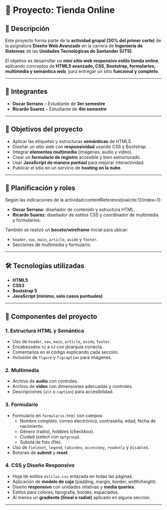 # 🛒 Proyecto: Tienda Online

## 📌 Descripción
Este proyecto forma parte de la **actividad grupal (30% del primer corte)** de la asignatura **Diseño Web Avanzado** en la carrera de **Ingeniería de Sistemas** de las **Unidades Tecnológicas de Santander (UTS)**.  

El objetivo es desarrollar un **mini sitio web responsivo estilo tienda online**, aplicando conceptos de **HTML5 avanzado, CSS, Bootstrap, formularios, multimedia y semántica web**, para entregar un sitio **funcional y completo**.

---

## 👥 Integrantes
- **Oscar Serrano** – Estudiante de **3er semestre**  
- **Ricardo Suarez** – Estudiante de **4to semestre**

---

## 🎯 Objetivos del proyecto
- Aplicar las etiquetas y estructuras **semánticas** de HTML5.  
- Diseñar un sitio web con **responsividad** usando CSS y Bootstrap.  
- Integrar **elementos multimedia** (imágenes, audio y video).  
- Crear un **formulario de registro** accesible y bien estructurado.  
- Usar **JavaScript de manera puntual** para mejorar interactividad.  
- Publicar el sitio en un servicio de **hosting en la nube**.  

---

## 📂 Planificación y roles
Según las indicaciones de la actividad:contentReference[oaicite:1]{index=1}:  
- **Oscar Serrano**: diseñador de contenido y estructura HTML.  
- **Ricardo Suarez**: diseñador de estilos CSS y coordinador de multimedia y formularios.  

También se realizó un **boceto/wireframe** inicial para ubicar:  
- `header`, `nav`, `main`, `article`, `aside` y `footer`.  
- Secciones de multimedia y formulario.  

---

## 🛠️ Tecnologías utilizadas
- **HTML5**  
- **CSS3**  
- **Bootstrap 5**  
- **JavaScript (mínimo, solo casos puntuales)**  

---

## 🧩 Componentes del proyecto
### 1. **Estructura HTML y Semántica**
- Uso de `header`, `nav`, `main`, `article`, `aside`, `footer`.  
- Encabezados `h1` a `h3` con jerarquía correcta.  
- Comentarios en el código explicando cada sección.  
- Inclusión de `figure` y `figcaption` para imágenes.  

### 2. **Multimedia**
- Archivo de **audio** con controles.  
- Archivo de **video** con dimensiones adecuadas y controles.  
- Descripciones (`alt` o `caption`) para accesibilidad.  

### 3. **Formulario**
- Formulario en `formulario.html` con campos:  
  - Nombre completo, correo electrónico, contraseña, edad, fecha de nacimiento.  
  - Género (radio), hobbies (checkbox).  
  - Ciudad (select con `optgroup`).  
  - Subida de foto (file).  
- Uso de `fieldset`, `legend`, `tabindex`, `accesskey`, `readonly` y `disabled`.  
- Botones de **submit** y **reset**.  

### 4. **CSS y Diseño Responsivo**
- Hoja de estilos `estilos.css` enlazada en todas las páginas.  
- Aplicación de **modelo de caja** (padding, margin, border, width/height).  
- Diseño **responsivo** con unidades relativas y **media queries**.  
- Estilos para colores, tipografía, bordes, espaciados.  
- Al menos un **gradiente (lineal o radial)** aplicado en alguna sección.  

---
